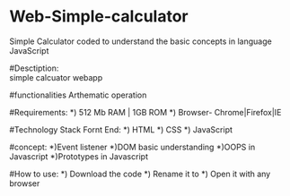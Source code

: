 # Web-Simple-calculator
   Simple Calculator coded to understand the basic concepts in language JavaScript

#Desctiption:<br/>
  simple calcuator webapp
  
#functionalities
  Arthematic operation
  
#Requirements:
  *) 512 Mb RAM | 1GB ROM
  *) Browser- Chrome|Firefox|IE
 
#Technology Stack
  Fornt End:
    *) HTML
    *) CSS
    *) JavaScript

#concept:
  *)Event listener
  *)DOM basic understanding
  *)OOPS in Javascript
  *)Prototypes in Javascript
 
 #How to use:
    *) Download the code
    *) Rename it to <calculator>
    *) Open it with any browser
